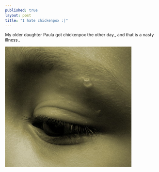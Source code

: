 ```yaml
---
published: true
layout: post
title: "I hate chickenpox :|"
---
```


<div class=message>
My older daughter Paula got chickenpox the other day,, and that is a nasty illness.. 
</div>

![eye.jpg](/media/eye.jpg)

